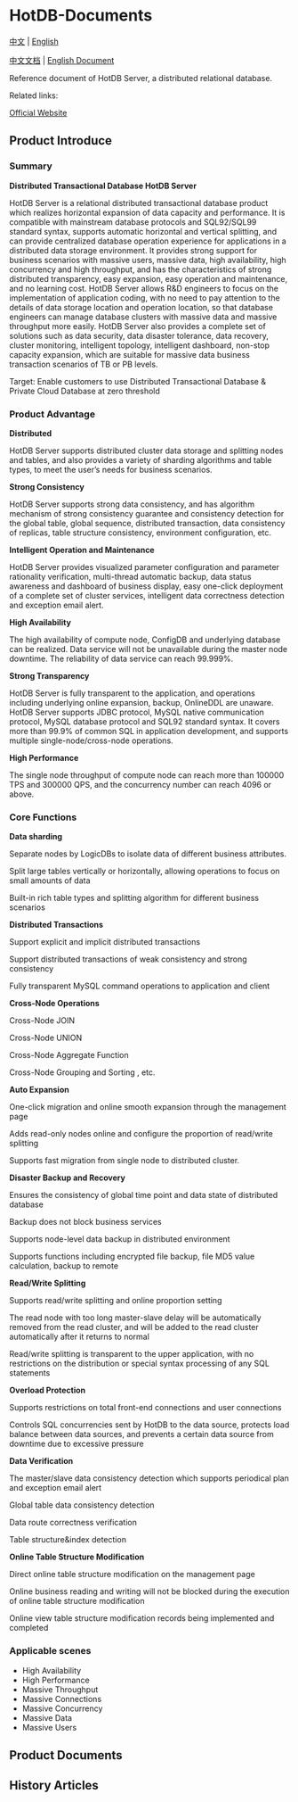 # HotDB-Documents

[中文](README.md) | [English](README_en.md)

[中文文档](README.md) | [English Document](README_en.md)

Reference document of HotDB Server, a distributed relational database.

Related links:

[Official Website](https://www.hotdb.com)

## Product Introduce

### Summary

**Distributed Transactional Database HotDB Server**

HotDB Server is a relational distributed transactional database product which realizes horizontal expansion of data capacity and performance. It is compatible with mainstream database protocols and SQL92/SQL99 standard syntax, supports automatic horizontal and vertical splitting, and can provide centralized database operation experience for applications in a distributed data storage environment. It provides strong support for business scenarios with massive users, massive data, high availability, high concurrency and high throughput, and has the characteristics of strong distributed transparency, easy expansion, easy operation and maintenance, and no learning cost. HotDB Server allows R&D engineers to focus on the implementation of application coding, with no need to pay attention to the details of data storage location and operation location, so that database engineers can manage  database clusters with massive data and massive throughput more easily. HotDB Server also provides a complete set of solutions such as data security, data disaster tolerance, data recovery, cluster monitoring, intelligent topology, intelligent dashboard, non-stop capacity expansion, which are suitable for massive data business transaction scenarios of TB or PB levels.

Target: Enable customers to use Distributed Transactional Database & Private Cloud Database at zero threshold

### Product Advantage

**Distributed**

HotDB Server supports distributed cluster data storage and splitting nodes and tables, and also provides a variety of sharding algorithms and table types, to meet the user’s needs for business scenarios.

**Strong Consistency**

HotDB Server supports strong data consistency, and has algorithm mechanism of strong consistency guarantee and consistency detection for the global table, global sequence, distributed transaction, data consistency of replicas, table structure consistency, environment configuration, etc.

**Intelligent Operation and Maintenance**

HotDB Server provides visualized parameter configuration and parameter rationality verification, multi-thread automatic backup, data status awareness and dashboard of business display, easy one-click deployment of a complete set of cluster services, intelligent data correctness detection and exception email alert.

**High Availability**

The high availability of compute node, ConfigDB and underlying database can be realized. Data service will not be unavailable during the master node downtime. The reliability of data service can reach 99.999%. 

**Strong Transparency**

HotDB Server is fully transparent to the application, and operations including underlying online expansion, backup, OnlineDDL are unaware. HotDB Server supports JDBC protocol, MySQL native communication protocol, MySQL database protocol and SQL92 standard syntax. It covers more than 99.9% of common SQL in application development, and supports multiple single-node/cross-node operations.

**High Performance**

The single node throughput of compute node can reach more than 100000 TPS and 300000 QPS, and the concurrency number can reach 4096 or above.

### Core Functions

**Data sharding**

Separate nodes by LogicDBs to isolate data of different business attributes.

Split large tables vertically or horizontally, allowing operations to focus on small amounts of data

Built-in rich table types and splitting algorithm for different business scenarios

**Distributed Transactions**

Support explicit and implicit distributed transactions

Support distributed transactions of weak consistency and strong consistency

Fully transparent MySQL command operations to application and client

**Cross-Node Operations**

Cross-Node JOIN

Cross-Node UNION

Cross-Node Aggregate Function

Cross-Node Grouping and Sorting , etc.

**Auto Expansion**

One-click migration and online smooth expansion through the management page

Adds read-only nodes online and configure the proportion of read/write splitting

Supports fast migration from single node to distributed cluster.

**Disaster Backup and Recovery**

Ensures the consistency of global time point and data state of distributed database

Backup does not block business services

Supports node-level data backup in distributed environment

Supports functions including encrypted file backup, file MD5 value calculation, backup to remote

**Read/Write Splitting**

Supports read/write splitting and online proportion setting

The read node with too long master-slave delay will be automatically removed from the read cluster, and will be added to the read cluster automatically after it returns to normal

Read/write splitting is transparent to the upper application, with no restrictions on the distribution or special syntax processing of any SQL statements

**Overload Protection**

Supports restrictions on total front-end connections and user connections

Controls SQL concurrencies sent by HotDB to the data source, protects load balance between data sources, and prevents a certain data source from downtime due to excessive pressure

**Data Verification**

The master/slave data consistency detection which supports periodical plan and exception email alert

Global table data consistency detection

Data route correctness verification

Table structure&index detection

**Online Table Structure Modification**

Direct online table structure modification on the management page

Online business reading and writing will not be blocked during the execution of online table structure modification

Online view table structure modification records being implemented and completed

### Applicable scenes

* High Availability
* High Performance
* Massive Throughput
* Massive Connections
* Massive Concurrency
* Massive Data
* Massive Users

## Product Documents



## History Articles